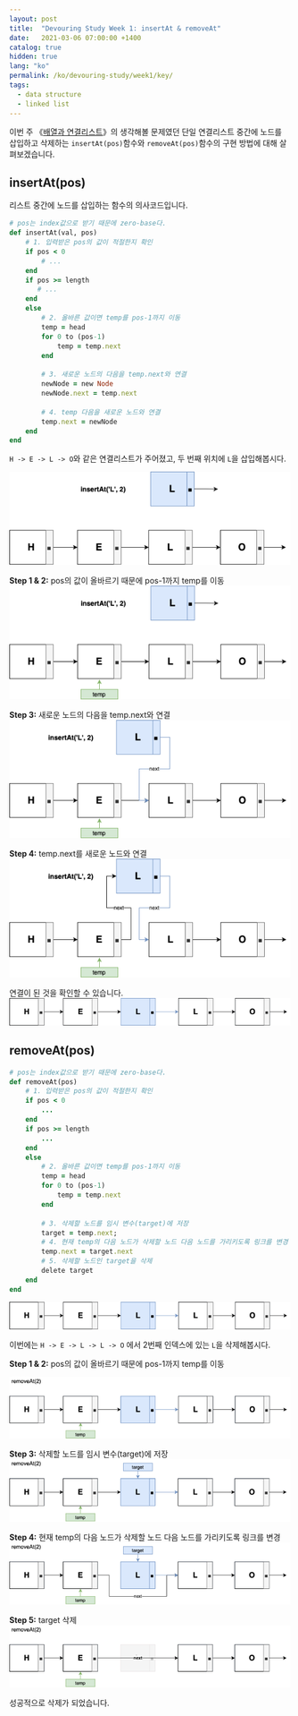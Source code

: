 ```yaml
---
layout: post
title:  "Devouring Study Week 1: insertAt & removeAt"
date:   2021-03-06 07:00:00 +1400
catalog: true
hidden: true
lang: "ko"
permalink: /ko/devouring-study/week1/key/
tags:
  - data structure 
  - linked list 
---
```


이번 주 《[배열과 연결리스트](/devouring-study/week1/)》의 생각해볼 문제였던 
단일 연결리스트 중간에 노드를 삽입하고 삭제하는 `insertAt(pos)`함수와 `removeAt(pos)`함수의 구현 방법에 대해 살펴보겠습니다.

## insertAt(pos)

리스트 중간에 노드를 삽입하는 함수의 의사코드입니다.

```ruby
# pos는 index값으로 받기 때문에 zero-base다.
def insertAt(val, pos)
    # 1. 입력받은 pos의 값이 적절한지 확인 
    if pos < 0 
        # ...
    end
    if pos >= length
       # ...
    end
    else 
        # 2. 올바른 값이면 temp를 pos-1까지 이동
        temp = head
        for 0 to (pos-1)
            temp = temp.next
        end

        # 3. 새로운 노드의 다음을 temp.next와 연결
        newNode = new Node
        newNode.next = temp.next

        # 4. temp 다음을 새로운 노드와 연결
        temp.next = newNode
    end
end
```

`H -> E -> L -> O`와 같은 연결리스트가 주어졌고, 두 번째 위치에 `L`을 삽입해봅시다.

![insertAt 1](/img/in-post/devouring/week1/slist-insertat1.png)

**Step 1 & 2:** pos의 값이 올바르기 때문에 pos-1까지 temp를 이동
![insertAt 2](/img/in-post/devouring/week1/slist-insertat2.png)

**Step 3:** 새로운 노드의 다음을 temp.next와 연결
![insertAt 3](/img/in-post/devouring/week1/slist-insertat3.png)

**Step 4:** temp.next를 새로운 노드와 연결
![insertAt 4](/img/in-post/devouring/week1/slist-insertat4.png)

연결이 된 것을 확인할 수 있습니다.
![insertAt 5](/img/in-post/devouring/week1/slist-insertat5.png)


## removeAt(pos)

```ruby
# pos는 index값으로 받기 때문에 zero-base다.
def removeAt(pos)
    # 1. 입력받은 pos의 값이 적절한지 확인  
    if pos < 0
        ...
    end
    if pos >= length
        ...
    end
    else 
        # 2. 올바른 값이면 temp를 pos-1까지 이동
        temp = head
        for 0 to (pos-1)
            temp = temp.next
        end

        # 3. 삭제할 노드를 임시 변수(target)에 저장
        target = temp.next;
        # 4. 현재 temp의 다음 노드가 삭제할 노드 다음 노드를 가리키도록 링크를 변경
        temp.next = target.next
        # 5. 삭제할 노드인 target을 삭제
        delete target    
    end
end
```

![insertAt 5](/img/in-post/devouring/week1/slist-insertat5.png)

이번에는 `H -> E -> L -> L -> O` 에서 2번째 인덱스에 있는 `L`을 삭제해봅시다.

**Step 1 & 2:** pos의 값이 올바르기 때문에 pos-1까지 temp를 이동

![removeAt 1](/img/in-post/devouring/week1/slist-removeat1.png)

**Step 3:** 삭제할 노드를 임시 변수(target)에 저장
![removeAt 2](/img/in-post/devouring/week1/slist-removeat2.png)

**Step 4:** 현재 temp의 다음 노드가 삭제할 노드 다음 노드를 가리키도록 링크를 변경
![removeAt 3](/img/in-post/devouring/week1/slist-removeat3.png)

**Step 5:** target 삭제
![removeAt 4](/img/in-post/devouring/week1/slist-removeat4.png)

성공적으로 삭제가 되었습니다.